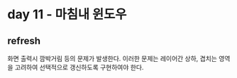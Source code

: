 # day 11 - 마침내 윈도우

## refresh

화면 출력시 깜박거림 등의 문제가 발생한다.
이러한 문제는 레이어간 상하, 겹치는 영역을 고려하여 선택적으로 갱신하도록 구현하여야 한다.
